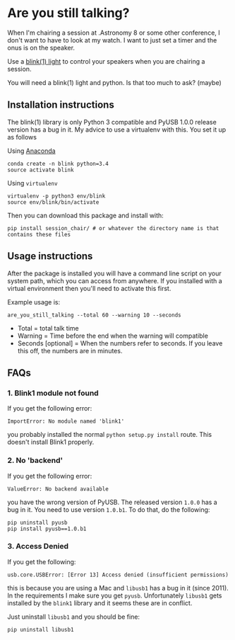 # Are you still talking?

When I'm chairing a session at .Astronomy 8 or some other conference, I don't want to have to look at my watch. I want to just set a timer and the onus is on the speaker.

Use a [blink(1) light](https://blink1.thingm.com/) to control your speakers when you are chairing a session.

You will need a blink(1) light and python. Is that too much to ask? (maybe)

## Installation instructions
The blink(1) library is only Python 3 compatible and PyUSB 1.0.0 release version has a bug in it. My advice to use a virtualenv with this. You set it up as follows

Using [Anaconda](http://anaconda.io)
```
conda create -n blink python=3.4
source activate blink
```
Using `virtualenv`
```
virtualenv -p python3 env/blink
source env/blink/bin/activate
```
Then you can download this package and install with:
```
pip install session_chair/ # or whatever the directory name is that contains these files
```

## Usage instructions
After the package is installed you will have a command line script on your system path, which you can access from anywhere. If you installed with a virtual environment then you'll need to activate this first.

Example usage is:
```
are_you_still_talking --total 60 --warning 10 --seconds
```
- Total = total talk time
- Warning = Time before the end when the warning will compatible
- Seconds [optional] = When the numbers refer to seconds. If you leave this off, the numbers are in minutes.

## FAQs
### 1. Blink1 module not found
If you get the following error:
```
ImportError: No module named 'blink1'
```
you probably installed the normal `python setup.py install` route. This doesn't install Blink1 properly.

### 2. No 'backend'
If you get the following error:
```
ValueError: No backend available
```
you have the wrong version of PyUSB. The released version `1.0.0` has a bug in it. You need to use version `1.0.b1`. To do that, do the following:
```
pip uninstall pyusb
pip install pyusb==1.0.b1
```

### 3. Access Denied
If you get the following:
```
usb.core.USBError: [Error 13] Access denied (insufficient permissions)
```
this is because you are using a Mac and `libusb1` has a bug in it (since 2011). In the requirements I make sure you get `pyusb`. Unfortunately `libusb1` gets installed by the `blink1` library and it seems these are in conflict.

Just uninstall `libusb1` and you should be fine:
```
pip uninstall libusb1
```
